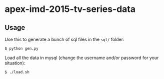 # apex-imd-2015-tv-series-data

## Usage

Use this to generate a bunch of sql files in the `sql/` folder:

```
$ python gen.py
```

Load all the data in mysql (change the username and/or password for your situation):

```
$ ./load.sh
```
